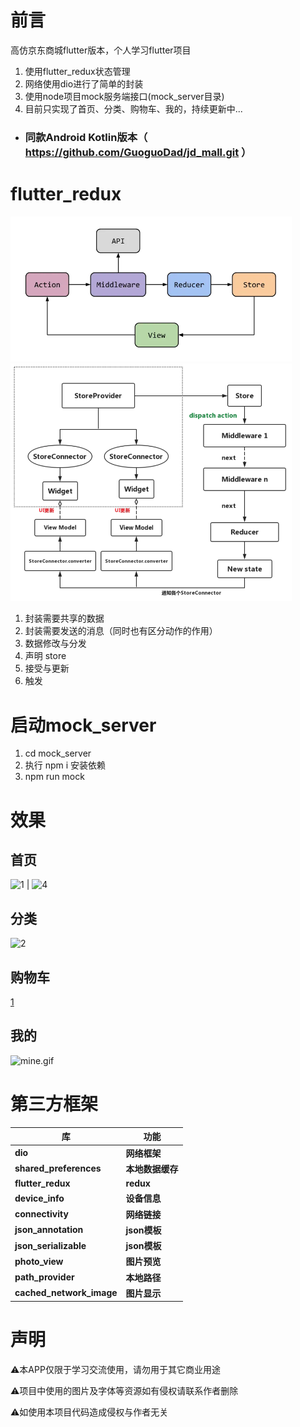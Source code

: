 # 前言

高仿京东商城flutter版本，个人学习flutter项目

1. 使用flutter_redux状态管理
2. 网络使用dio进行了简单的封装
3. 使用node项目mock服务端接口(mock_server目录)
4. 目前只实现了首页、分类、购物车、我的，持续更新中...

* ### 同款Android Kotlin版本（ https://github.com/GuoguoDad/jd_mall.git ）

# flutter_redux

<img src="images/shot/flutter_redux.png" title="" alt="image" width="450">
<img src="images/shot/f_redux.png" title="" alt="image" width="450">

1. 封装需要共享的数据
2. 封装需要发送的消息（同时也有区分动作的作用）
3. 数据修改与分发
4. 声明 store
5. 接受与更新
6. 触发

# 启动mock_server

1. cd mock_server
2. 执行 npm i 安装依赖
3. npm run mock

# 效果

## 首页

![1](https://p9-juejin.byteimg.com/tos-cn-i-k3u1fbpfcp/f8b7b1357f064737a988f021acbe8d2c~tplv-k3u1fbpfcp-watermark.image)
|
![4](https://p1-juejin.byteimg.com/tos-cn-i-k3u1fbpfcp/a0ddaa2068be4e4196d63fa3c96d48e0~tplv-k3u1fbpfcp-watermark.image)

## 分类

![2](https://p3-juejin.byteimg.com/tos-cn-i-k3u1fbpfcp/4e223b084780400a9c5436425573003b~tplv-k3u1fbpfcp-watermark.image)

## 购物车

[1](https://p1-juejin.byteimg.com/tos-cn-i-k3u1fbpfcp/b01bf300da3c496a8e896383cfd13122~tplv-k3u1fbpfcp-watermark.image)

## 我的

![mine.gif](https://p9-juejin.byteimg.com/tos-cn-i-k3u1fbpfcp/f2c3876a2e294dff930f2ab172332122~tplv-k3u1fbpfcp-watermark.image)

# 第三方框架

| 库                          | 功能       |
| -------------------------- |----------|
| **dio**                    | **网络框架** |
| **shared_preferences**     | **本地数据缓存** |
| **flutter_redux**          | **redux** |
| **device_info**            | **设备信息** |
| **connectivity**           | **网络链接** |
| **json_annotation**        | **json模板** |
| **json_serializable**      | **json模板** |
| **photo_view**             | **图片预览** |
| **path_provider**          | **本地路径** |
| **cached_network_image**   | **图片显示** |

# 声明

⚠️本APP仅限于学习交流使用，请勿用于其它商业用途

⚠️项目中使用的图片及字体等资源如有侵权请联系作者删除

⚠️如使用本项目代码造成侵权与作者无关
